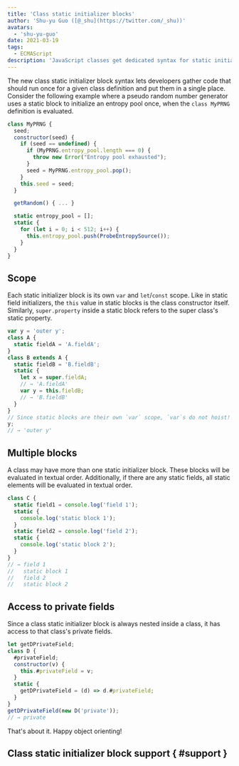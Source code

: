 ```yaml
---
title: 'Class static initializer blocks'
author: 'Shu-yu Guo ([@_shu](https://twitter.com/_shu))'
avatars:
  - 'shu-yu-guo'
date: 2021-03-19
tags:
  - ECMAScript
description: 'JavaScript classes get dedicated syntax for static initialization.'
---
```

The new class static initializer block syntax lets developers gather code that should run once for a given class definition and put them in a single place. Consider the following example where a pseudo random number generator uses a static block to initialize an entropy pool once, when the `class MyPRNG` definition is evaluated.

```js
class MyPRNG {
  seed;
  constructor(seed) {
    if (seed == undefined) {
      if (MyPRNG.entropy_pool.length === 0) {
        throw new Error("Entropy pool exhausted");
      }
      seed = MyPRNG.entropy_pool.pop();
    }
    this.seed = seed;
  }

  getRandom() { ... }

  static entropy_pool = [];
  static {
    for (let i = 0; i < 512; i++) {
      this.entropy_pool.push(ProbeEntropySource());
    }
  }
}
```

## Scope

Each static initializer block is its own `var` and `let`/`const` scope. Like in static field initializers, the `this` value in static blocks is the class constructor itself. Similarly, `super.property` inside a static block refers to the super class's static property.

```js
var y = 'outer y';
class A {
  static fieldA = 'A.fieldA';
}
class B extends A {
  static fieldB = 'B.fieldB';
  static {
    let x = super.fieldA;
    // → 'A.fieldA'
    var y = this.fieldB;
    // → 'B.fieldB'
  }
}
// Since static blocks are their own `var` scope, `var`s do not hoist!
y;
// → 'outer y'
```

## Multiple blocks

A class may have more than one static initializer block. These blocks will be evaluated in textual order. Additionally, if there are any static fields, all static elements will be evaluated in textual order. 

```js
class C {
  static field1 = console.log('field 1');
  static {
    console.log('static block 1');
  }
  static field2 = console.log('field 2');
  static {
    console.log('static block 2');
  }
}
// → field 1
//   static block 1
//   field 2
//   static block 2
```

## Access to private fields

Since a class static initializer block is always nested inside a class, it has access to that class's private fields.

```js
let getDPrivateField;
class D {
  #privateField;
  constructor(v) {
    this.#privateField = v;
  }
  static {
    getDPrivateField = (d) => d.#privateField;
  }
}
getDPrivateField(new D('private'));
// → private
```

That's about it. Happy object orienting!

## Class static initializer block support { #support }

<feature-support chrome="91 https://bugs.chromium.org/p/v8/issues/detail?id=11375"
                 firefox="no"
                 safari="no"
                 nodejs="no"
                 babel="no"></feature-support>
